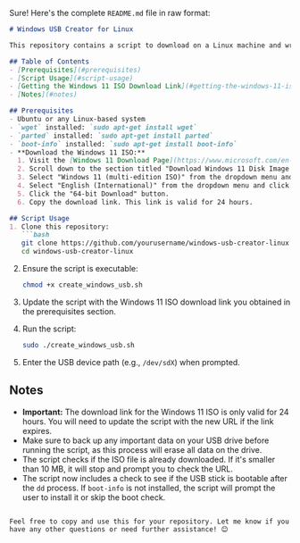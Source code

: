 Sure! Here's the complete `README.md` file in raw format:

```markdown
# Windows USB Creator for Linux

This repository contains a script to download on a Linux machine and write the Windows 11 ISO to a USB drive, making it bootable for installation. This script has been tested on Ubuntu Server LTS 22.04.

## Table of Contents
- [Prerequisites](#prerequisites)
- [Script Usage](#script-usage)
- [Getting the Windows 11 ISO Download Link](#getting-the-windows-11-iso-download-link)
- [Notes](#notes)

## Prerequisites
- Ubuntu or any Linux-based system
- `wget` installed: `sudo apt-get install wget`
- `parted` installed: `sudo apt-get install parted`
- `boot-info` installed: `sudo apt-get install boot-info`
- **Download the Windows 11 ISO:**
  1. Visit the [Windows 11 Download Page](https://www.microsoft.com/en-us/software-download/windows11).
  2. Scroll down to the section titled "Download Windows 11 Disk Image (ISO)".
  3. Select "Windows 11 (multi-edition ISO)" from the dropdown menu and click "Download".
  4. Select "English (International)" from the dropdown menu and click "Confirm".
  5. Click the "64-bit Download" button.
  6. Copy the download link. This link is valid for 24 hours.

## Script Usage
1. Clone this repository:
   ```bash
   git clone https://github.com/yourusername/windows-usb-creator-linux.git
   cd windows-usb-creator-linux
   ```

2. Ensure the script is executable:
   ```bash
   chmod +x create_windows_usb.sh
   ```

3. Update the script with the Windows 11 ISO download link you obtained in the prerequisites section.

4. Run the script:
   ```bash
   sudo ./create_windows_usb.sh
   ```

5. Enter the USB device path (e.g., `/dev/sdX`) when prompted.

## Notes
- **Important:** The download link for the Windows 11 ISO is only valid for 24 hours. You will need to update the script with the new URL if the link expires.
- Make sure to back up any important data on your USB drive before running the script, as this process will erase all data on the drive.
- The script checks if the ISO file is already downloaded. If it's smaller than 10 MB, it will stop and prompt you to check the URL.
- The script now includes a check to see if the USB stick is bootable after the `dd` process. If `boot-info` is not installed, the script will prompt the user to install it or skip the boot check.
```

Feel free to copy and use this for your repository. Let me know if you have any other questions or need further assistance! 😊
